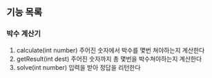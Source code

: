 ## 기능 목록

### 박수 계산기
1. calculate(int number) 주어진 숫자에서 박수를 몇번 쳐야하는지 계산한다
2. getResult(int dest) 주어진 숫자까지 총 몇번을 박수쳐야하는지 계산한다
3. solve(int number) 입력을 받아 정답을 리턴한다